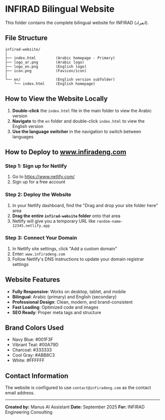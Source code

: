 # INFIRAD Bilingual Website

This folder contains the complete bilingual website for INFIRAD (انفراد).

## File Structure

```
infirad-website/
│
├── index.html         (Arabic homepage - Primary)
├── logo_ar.png        (Arabic logo)
├── logo_en.png        (English logo)
├── icon.png           (Favicon/icon)
│
└── en/                (English version subfolder)
    └── index.html     (English homepage)
```

## How to View the Website Locally

1. **Double-click** the `index.html` file in the main folder to view the Arabic version
2. **Navigate** to the `en` folder and double-click `index.html` to view the English version
3. **Use the language switcher** in the navigation to switch between languages

## How to Deploy to www.infiradeng.com

### Step 1: Sign up for Netlify
1. Go to https://www.netlify.com/
2. Sign up for a free account

### Step 2: Deploy the Website
1. In your Netlify dashboard, find the "Drag and drop your site folder here" area
2. **Drag the entire `infirad-website` folder** onto that area
3. Netlify will give you a temporary URL like `random-name-12345.netlify.app`

### Step 3: Connect Your Domain
1. In Netlify site settings, click "Add a custom domain"
2. Enter: `www.infiradeng.com`
3. Follow Netlify's DNS instructions to update your domain registrar settings

## Website Features

- **Fully Responsive**: Works on desktop, tablet, and mobile
- **Bilingual**: Arabic (primary) and English (secondary)
- **Professional Design**: Clean, modern, and brand-consistent
- **Fast Loading**: Optimized code and images
- **SEO Ready**: Proper meta tags and structure

## Brand Colors Used

- Navy Blue: #001F3F
- Vibrant Teal: #00A79D
- Charcoal: #333333
- Cool Gray: #ABB8C3
- White: #FFFFFF

## Contact Information

The website is configured to use `contact@infiradeng.com` as the contact email address.

---

**Created by:** Manus AI Assistant
**Date:** September 2025
**For:** INFIRAD Engineering Consulting

